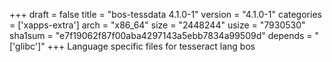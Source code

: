 +++
draft = false
title = "bos-tessdata 4.1.0-1"
version = "4.1.0-1"
categories = ['xapps-extra']
arch = "x86_64"
size = "2448244"
usize = "7930530"
sha1sum = "e7f19062f87f00aba4297143a5ebb7834a99509d"
depends = "['glibc']"
+++
Language specific files for tesseract lang bos